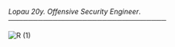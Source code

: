 *Lopau 20y. Offensive Security Engineer*.
 ────────────────────────────────

 ![R (1)](https://user-images.githubusercontent.com/91633392/135341117-7f8f9c90-c976-4321-9a70-b93e3cc6b48d.gif)
